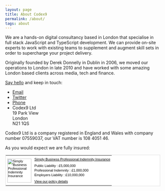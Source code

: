 ```yaml
---
layout: page
title: About Codex9
permalink: /about/
tags: about
---
```


We are a hands-on digital consultancy based in London that specialise in full stack JavaScript and TypeScript
development. We can provide on-site experts to work with existing teams to supplement and augment skill sets in order
to supercharge your project delivery.

Originally founded by Derek Donnelly in Dublin in 2006, we moved our operations to London in late 2010 and have worked 
with some amazing London based clients across media, tech and finance.

[Say hello](/contact/) and keep in touch:

* [Email](mailto:info@codex9.com)
* [Twitter](https://twitter.com/Codex9Ltd)
* [Phone](tel:+447963262537)
* Codex9 Ltd  
  19 Park View  
  London  
  N21 1QS  

Codex9 Ltd is a company registered in England and Wales with company number 07559037, our VAT number is 108 4051 46.

As you would expect we are fully insured:

<table style="background-color:#ffffff;border:2px solid #ebebeb;font-family:Trebuchet MS, Arial, Helvetica, sans-serif;font-size:11px;color:#000000;" width="287" cellborder="0" cellspacing="0"> <tbody><tr><td valign="middle" style="padding:5px;"><img src="http://www.simplybusiness.co.uk/images/linkoramaWhite.gif" alt="Simply Business Professional Indemnity Insurance" title="Simply Business Professional Indemnity Insurance" width="78" height="78" border="0" /></td><td valign="middle" style="padding:5px;"><p style="line-height:15px;margin:0;padding:0 0 6px 0;font-family:'Trebuchet MS', Arial, Helvetica, sans-serif;font-size:11px;color:#000000;"><a href="http://www.simplybusiness.co.uk/insurance/professional-indemnity/" style="text-decoration:underline;color:#000000;">Simply Business Professional Indemnity Insurance</a><br/></p><p style="line-height:15px;margin:0;padding:0 0 6px 0;font-family:'Trebuchet MS', Arial, Helvetica, sans-serif;font-size:11px;color:#000000;">Public Liability : £5,000,000<br/>Professional Indemnity : £1,000,000<br/>Employers Liability : £10,000,000<br/></p><p style="line-height:15px;margin:0;padding:0;font-family:'Trebuchet MS', Arial, Helvetica, sans-serif;font-size:11px;"><a href="http://www.simplybusiness.co.uk/tab/index.htm?sel=link&ebid=07d44a61ad6beda3580bf173d1f606f2" style="text-decoration:underline;color:#000000;">View our policy details</a></p></td></tr></tbody></table>
